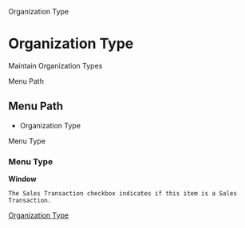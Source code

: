 
Organization Type
# Organization Type


Maintain Organization Types

Menu Path
## Menu Path



- Organization Type

Menu Type
### Menu Type

**Window**

```
The Sales Transaction checkbox indicates if this item is a Sales Transaction.
```

[Organization Type](../../functional-guide/window/window-organization-type.md)